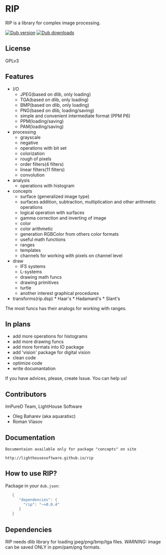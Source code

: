 # RIP

RIP is a library for complex image processing.

<a href="https://code.dlang.org/packages/rip" title="Go to rip"><img src="https://img.shields.io/dub/v/rip.svg" alt="Dub version"></a> 
<a href="https://code.dlang.org/packages/rip" title="Go to rip"><img src="https://img.shields.io/dub/dt/rip.svg" alt="Dub downloads"></a>

## License

GPLv3

## Features
   * I/O
      * JPEG(based on dlib, only loading)
      * TGA(based on dlib, only loading)
      * BMP(based on dlib, only loading)
      * PNG(based on dlib, loading/saving)
      * simple and convenient intermediate format (PPM P6)
      * PPM(loading/saving)
      * PAM(loading/saving)
   * processing
      *  grayscale
      *  negative
      *  operations with bit set
      *  colorization
      *  rough of pixels
      *  order filters(4 filters)
      *  linear filters(11 filters)
      *  convolution
   *  analysis
      *  operations with histogram
   *  concepts
      *  surface (generalized image type)
      *  surfaces addition, subtraction, multiplication and other arithmetic operations
      *  logical operation with surfaces
      *  gamma correction and inverting of image
      *  color
      *  color arithmetic
      *  generation RGBColor from others color formats
      *  useful math functions
      *  ranges
      *  templates
      *  channels for working with pixels on channel level
   *  draw
      *  IFS systems
      *  L-systems
      *  drawing math funcs
      *  drawing primitives
      *  turtle
      *  another interest graphical procedures
   *   transforms(rip.dsp)
      *  Haar's
      *  Hadamard's
      *  Slant's

The most funcs has their analogs for working with ranges.

## In plans
   *  add more operations for histograms
   *  add more drawing funcs
   *  add more formats into IO package
   *  add 'vision' package for digital vision
   *  clean code
   *  optimize code
   *  write documantation

If you have advices, please, create Issue. You can help us!

## Contributors
   ImPureD Team, LightHouse Software

   *  Oleg Baharev (aka aquaratixc)
   *  Roman Vlasov

## Documentation

    Documentaion available only for package "concepts" on site

    http://lighthousesoftware.github.io/rip

## How to use RIP?

Package in your `dub.json`:
```d
   {
      "dependencies": {
        "rip": "~>0.0.4"
      }
   }
```
## Dependencies

RIP needs dlib library for loading jpeg/png/bmp/tga files.
*WARNING:* image can be saved ONLY in ppm/pam/png formats.
